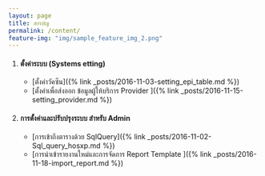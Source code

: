 ```yaml
---
layout: page
title: สารบัญ
permalink: /content/
feature-img: "img/sample_feature_img_2.png"
---
```


1. #### ตั้งค่าระบบ (Systems etting)
    * [ตั้งค่าวัคซีน]({% link _posts/2016-11-03-setting_epi_table.md %})
    * [ตั้งค่าเพื่อส่งออก ข้อมูลผู้ให้บริการ Provider ]({% link _posts/2016-11-15-setting_provider.md %})
2. #### การตั้งค่าและปรับปรุงระบบ สำหรับ Admin
    * [การเข้าถึงตารางด้วย SqlQuery]({% link _posts/2016-11-02-Sql_query_hosxp.md %})
    * [การนำเข้ารายงานใหม่และการจัดการ  Report Template ]({% link _posts/2016-11-18-import_report.md %})
